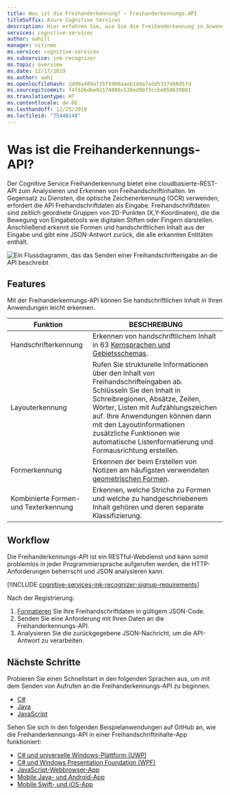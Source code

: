 ```yaml
---
title: Was ist die Freihanderkennung? – Freihanderkennungs-API
titleSuffix: Azure Cognitive Services
description: Hier erfahren Sie, wie Sie die Freihanderkennung in Anwendungen, Websites, Tools und andere Lösungen integrieren, um Freihandschriftdaten zu erkennen und als Eingabe zu nutzen.
services: cognitive-services
author: aahill
manager: nitinme
ms.service: cognitive-services
ms.subservice: ink-recognizer
ms.topic: overview
ms.date: 12/17/2019
ms.author: aahi
ms.openlocfilehash: 2d00a489af35f5960aaeb1dda7add5337d48d57d
ms.sourcegitcommit: f4f626d6e92174086c530ed9bf3ccbe058639081
ms.translationtype: HT
ms.contentlocale: de-DE
ms.lasthandoff: 12/25/2019
ms.locfileid: "75448148"
---
```

# <a name="what-is-the-ink-recognizer-api"></a>Was ist die Freihanderkennungs-API?


Der Cognitive Service Freihanderkennung bietet eine cloudbasierte-REST-API zum Analysieren und Erkennen von Freihandschriftinhalten. Im Gegensatz zu Diensten, die optische Zeichenerkennung (OCR) verwenden, erfordert die API Freihandschriftdaten als Eingabe. Freihandschriftdaten sind zeitlich geordnete Gruppen von 2D-Punkten (X,Y-Koordinaten), die die Bewegung von Eingabetools wie digitalen Stiften oder Fingern darstellen. Anschließend erkennt sie Formen und handschriftlichen Inhalt aus der Eingabe und gibt eine JSON-Antwort zurück, die alle erkannten Entitäten enthält.

![Ein Flussdiagramm, das das Senden einer Freihandschrifteingabe an die API beschreibt](media/ink-recognizer-pen-graph.svg)

## <a name="features"></a>Features

Mit der Freihanderkennungs-API können Sie handschriftlichen Inhalt in Ihren Anwendungen leicht erkennen. 

|Funktion  |BESCHREIBUNG  |
|---------|---------|
| Handschrifterkennung | Erkennen von handschriftlichem Inhalt in 63 [Kernsprachen und Gebietsschemas](language-support.md). | 
| Layouterkennung | Rufen Sie strukturelle Informationen über den Inhalt von Freihandschrifteingaben ab. Schlüsseln Sie den Inhalt in Schreibregionen, Absätze, Zeilen, Wörter, Listen mit Aufzählungszeichen auf. Ihre Anwendungen können dann mit den Layoutinformationen zusätzliche Funktionen wie automatische Listenformatierung und Formausrichtung erstellen. |
| Formerkennung | Erkennen der beim Erstellen von Notizen am häufigsten verwendeten [geometrischen Formen](concepts/send-ink-data.md#shapes-recognized-by-the-ink-recognizer-api). |
| Kombinierte Formen- und Texterkennung | Erkennen, welche Striche zu Formen und welche zu handgeschriebenem Inhalt gehören und deren separate Klassifizierung.|

## <a name="workflow"></a>Workflow

Die Freihanderkennungs-API ist ein RESTful-Webdienst und kann somit problemlos in jeder Programmiersprache aufgerufen werden, die HTTP-Anforderungen beherrscht und JSON analysieren kann.

[!INCLUDE [cognitive-services-ink-recognizer-signup-requirements](../../../includes/cognitive-services-ink-recognizer-signup-requirements.md)]

Nach der Registrierung:

1. [Formatieren](concepts/send-ink-data.md#sending-ink-data) Sie Ihre Freihandschriftdaten in gültigem JSON-Code.
1. Senden Sie eine Anforderung mit Ihren Daten an die Freihanderkennungs-API.
1. Analysieren Sie die zurückgegebene JSON-Nachricht, um die API-Antwort zu verarbeiten.

## <a name="next-steps"></a>Nächste Schritte

Probieren Sie einen Schnellstart in den folgenden Sprachen aus, um mit dem Senden von Aufrufen an die Freihanderkennungs-API zu beginnen.
* [C#](quickstarts/csharp.md)
* [Java](quickstarts/java.md)
* [JavaScript](quickstarts/javascript.md)

Sehen Sie sich in den folgenden Beispielanwendungen auf GitHub an, wie die Freihanderkennungs-API in einer Freihandschriftinhalte-App funktioniert:
* [C# und universelle Windows-Plattform (UWP)](https://go.microsoft.com/fwlink/?linkid=2089803)  
* [C# und Windows Presentation Foundation (WPF)](https://go.microsoft.com/fwlink/?linkid=2089804)
* [JavaScript-Webbrowser-App](https://go.microsoft.com/fwlink/?linkid=2089908)       
* [Mobile Java- und Android-App](https://go.microsoft.com/fwlink/?linkid=2089906)
* [Mobile Swift- und iOS-App](https://go.microsoft.com/fwlink/?linkid=2089805)
